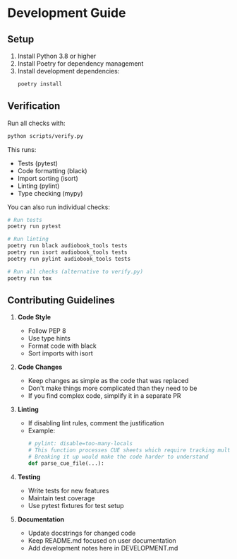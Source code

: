 # Development Guide

## Setup

1. Install Python 3.8 or higher
2. Install Poetry for dependency management
3. Install development dependencies:
   ```bash
   poetry install
   ```

## Verification

Run all checks with:
```bash
python scripts/verify.py
```

This runs:
- Tests (pytest)
- Code formatting (black)
- Import sorting (isort)
- Linting (pylint)
- Type checking (mypy)

You can also run individual checks:
```bash
# Run tests
poetry run pytest

# Run linting
poetry run black audiobook_tools tests
poetry run isort audiobook_tools tests
poetry run pylint audiobook_tools tests

# Run all checks (alternative to verify.py)
poetry run tox
```

## Contributing Guidelines

1. **Code Style**
   - Follow PEP 8
   - Use type hints
   - Format code with black
   - Sort imports with isort

2. **Code Changes**
   - Keep changes as simple as the code that was replaced
   - Don't make things more complicated than they need to be
   - If you find complex code, simplify it in a separate PR

3. **Linting**
   - If disabling lint rules, comment the justification
   - Example:
     ```python
     # pylint: disable=too-many-locals
     # This function processes CUE sheets which require tracking multiple local variables
     # Breaking it up would make the code harder to understand
     def parse_cue_file(...):
     ```

4. **Testing**
   - Write tests for new features
   - Maintain test coverage
   - Use pytest fixtures for test setup

5. **Documentation**
   - Update docstrings for changed code
   - Keep README.md focused on user documentation
   - Add development notes here in DEVELOPMENT.md 